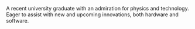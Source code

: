 A recent university graduate with an admiration for physics and technology. Eager to assist with new and upcoming innovations, both hardware and software.
